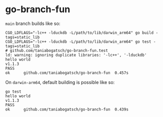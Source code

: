 # go-branch-fun

`main` branch builds like so:
```
CGO_LDFLAGS="-lc++ -lduckdb -L/path/to/lib/darwin_arm64" go build -tags=static_lib 
CGO_LDFLAGS="-lc++ -lduckdb -L/path/to/lib/darwin_arm64" go test -tags=static_lib
# github.com/taniabogatsch/go-branch-fun.test
ld: warning: ignoring duplicate libraries: '-lc++', '-lduckdb'
hello world
v1.1.3
PASS
ok      github.com/taniabogatsch/go-branch-fun  0.457s

```

On `darwin-arm64`, default building is possible like so:
```
go test
hello world
v1.1.3
PASS
ok      github.com/taniabogatsch/go-branch-fun  0.439s
```